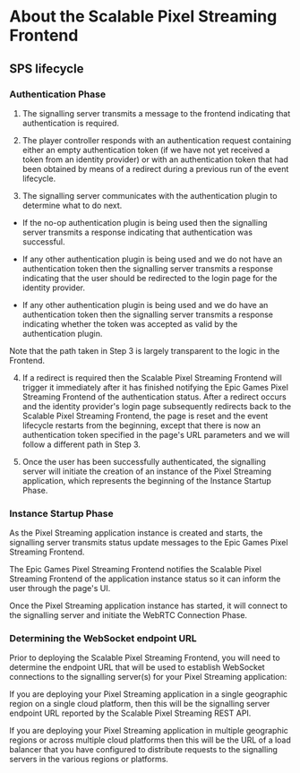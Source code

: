 # About the Scalable Pixel Streaming Frontend
## SPS lifecycle
### Authentication Phase
1) The signalling server transmits a message to the frontend indicating that authentication is required.

2) The player controller responds with an authentication request containing either an empty authentication token (if we have not yet received a token from an identity provider) or with an authentication token that had been obtained by means of a redirect during a previous run of the event lifecycle.

3) The signalling server communicates with the authentication plugin to determine what to do next.

- If the no-op authentication plugin is being used then the signalling server transmits a response indicating that authentication was successful.

- If any other authentication plugin is being used and we do not have an authentication token then the signalling server transmits a response indicating that the user should be redirected to the login page for the identity provider.

- If any other authentication plugin is being used and we do have an authentication token then the signalling server transmits a response indicating whether the token was accepted as valid by the authentication plugin.

Note that the path taken in Step 3 is largely transparent to the logic in the Frontend.

4) If a redirect is required then the Scalable Pixel Streaming Frontend will trigger it immediately after it has finished notifying the Epic Games Pixel Streaming Frontend of the authentication status. After a redirect occurs and the identity provider's login page subsequently redirects back to the Scalable Pixel Streaming Frontend, the page is reset and the event lifecycle restarts from the beginning, except that there is now an authentication token specified in the page's URL parameters and we will follow a different path in Step 3.

5) Once the user has been successfully authenticated, the signalling server will initiate the creation of an instance of the Pixel Streaming application, which represents the beginning of the Instance Startup Phase.

### Instance Startup Phase
As the Pixel Streaming application instance is created and starts, the signalling server transmits status update messages to the Epic Games Pixel Streaming Frontend.

The Epic Games Pixel Streaming Frontend notifies the Scalable Pixel Streaming Frontend of the application instance status so it can inform the user through the page's UI.

Once the Pixel Streaming application instance has started, it will connect to the signalling server and initiate the WebRTC Connection Phase.

### Determining the WebSocket endpoint URL
Prior to deploying the Scalable Pixel Streaming Frontend, you will need to determine the endpoint URL that will be used to establish WebSocket connections to the signalling server(s) for your Pixel Streaming application:

If you are deploying your Pixel Streaming application in a single geographic region on a single cloud platform, then this will be the signalling server endpoint URL reported by the Scalable Pixel Streaming REST API.

If you are deploying your Pixel Streaming application in multiple geographic regions or across multiple cloud platforms then this will be the URL of a load balancer that you have configured to distribute requests to the signalling servers in the various regions or platforms.